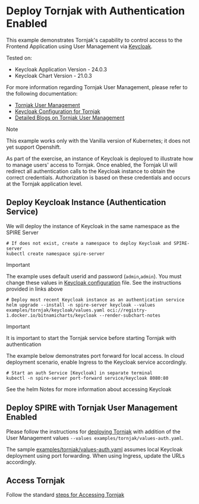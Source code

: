 # Deploy Tornjak with Authentication Enabled

This example demonstrates Tornjak's capability to control access to the Frontend Application using
User Management via [Keycloak](https://www.keycloak.org/).

Tested on:

- Keycloak Application Version - 24.0.3
- Keycloak Chart Version - 21.0.3

For more information regarding Tornjak User Management, please refer to the following documentation:

- [Tornjak User Management](https://github.com/spiffe/tornjak/blob/main/docs/keycloak-configuration.md)
- [Keycloak Configuration for Tornjak](https://github.com/spiffe/tornjak/blob/main/docs/keycloak-configuration.md)
- [Detailed Blogs on Tornjak User Management](https://github.com/spiffe/tornjak/blob/main/docs/blogs.md)

> [!NOTE]
> This example works only with the Vanilla version of Kubernetes; it does not yet support Openshift.

As part of the exercise, an instance of Keycloak is deployed to illustrate how to manage users' access to Tornjak.
Once enabled, the Tornjak UI will redirect all authentication calls to the Keycloak instance to obtain the
correct credentials. Authorization is based on these credentials and occurs at the Tornjak application level.

## Deploy Keycloak Instance (Authentication Service)

We will deploy the instance of Keycloak in the same namespace as the SPIRE Server

```shell
# If does not exist, create a namespace to deploy Keycloak and SPIRE-server
kubectl create namespace spire-server
```

> [!IMPORTANT]
> The example uses default userid and password (`admin`,`admin`). You must change these values in
> [Keycloak configuration](./values.yaml) file. See the instructions provided in links above

```shell
# Deploy most recent Keycloak instance as an authentication service
helm upgrade --install -n spire-server keycloak --values examples/tornjak/keycloak/values.yaml oci://registry-1.docker.io/bitnamicharts/keycloak --render-subchart-notes
```

> [!IMPORTANT]
> It is important to start the Tornjak service before starting Tornjak with authentication

The example below demonstrates port forward for local access. In cloud deployment scenario,
enable Ingress to the Keycloak service accordingly.

```shell
# Start an auth Service [Keycloak] in separate terminal
kubectl -n spire-server port-forward service/keycloak 8080:80
```

See the helm Notes for more information about accessing Keycloak

## Deploy SPIRE with Tornjak User Management Enabled

Please follow the instructions for [deploying Tornjak](../README.md)
with addition of the User Management values `--values examples/tornjak/values-auth.yaml`.

The sample [examples/tornjak/values-auth.yaml](../values-auth.yaml) assumes local
Keycloak deployment using port forwarding. When using Ingress, update the URLs accordingly.

## Access Tornjak

Follow the standard [steps for Accessing Tornjak](../README.md)
